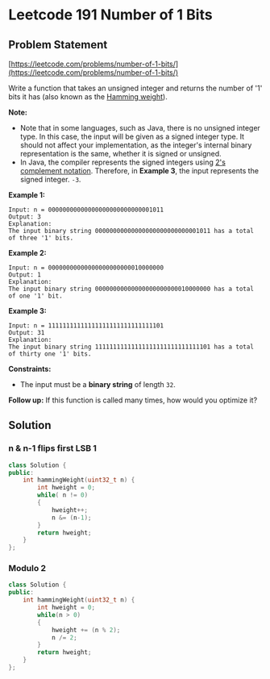 # Leetcode 191 Number of 1 Bits

## Problem Statement

[https://leetcode.com/problems/number-of-1-bits/](https://leetcode.com/problems/number-of-1-bits/)

Write a function that takes an unsigned integer and returns the number of '1' bits it has (also known as the [Hamming weight](http://en.wikipedia.org/wiki/Hamming\_weight)).

**Note:**

* Note that in some languages, such as Java, there is no unsigned integer type. In this case, the input will be given as a signed integer type. It should not affect your implementation, as the integer's internal binary representation is the same, whether it is signed or unsigned.
* In Java, the compiler represents the signed integers using [2's complement notation](https://en.wikipedia.org/wiki/Two's\_complement). Therefore, in **Example 3**, the input represents the signed integer. `-3`.

**Example 1:**

```
Input: n = 00000000000000000000000000001011
Output: 3
Explanation: 
The input binary string 00000000000000000000000000001011 has a total of three '1' bits.
```

**Example 2:**

```
Input: n = 00000000000000000000000010000000
Output: 1
Explanation: 
The input binary string 00000000000000000000000010000000 has a total of one '1' bit.
```

**Example 3:**

```
Input: n = 11111111111111111111111111111101
Output: 31
Explanation: 
The input binary string 11111111111111111111111111111101 has a total of thirty one '1' bits.
```

**Constraints:**

* The input must be a **binary string** of length `32`.

&#x20; **Follow up:** If this function is called many times, how would you optimize it?

## Solution

### n & n-1 flips first LSB 1

```cpp
class Solution {
public:
    int hammingWeight(uint32_t n) {
        int hweight = 0;
        while( n != 0)
        {
            hweight++;
            n &= (n-1);
        }
        return hweight;
    }
};
```

### Modulo 2

```cpp
class Solution {
public:
    int hammingWeight(uint32_t n) {
        int hweight = 0;
        while(n > 0)
        {
            hweight += (n % 2);
            n /= 2;
        }
        return hweight;
    }
};
```
